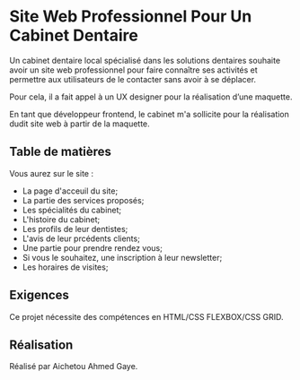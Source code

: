 # Site Web Professionnel Pour Un Cabinet Dentaire

Un cabinet dentaire local spécialisé dans les solutions dentaires souhaite avoir un site web professionnel pour faire connaître ses activités et permettre aux utilisateurs de le contacter sans avoir à se déplacer.

Pour cela, il a fait appel à un UX designer pour la réalisation d’une maquette.

​En tant que développeur frontend, le cabinet m'a sollicite pour la réalisation dudit site web à partir de la maquette.

## Table de matières
 Vous aurez sur le site :
- La page d'acceuil du site;
- La partie des services proposés;
- Les spécialités du cabinet;
- L'histoire du cabinet; 
- Les profils de leur dentistes;
- L'avis de leur prcédents clients; 
- Une partie pour prendre rendez vous;
- Si vous le souhaitez, une inscription à leur newsletter;
- Les horaires de visites;    

## Exigences

Ce projet nécessite des compétences en HTML/CSS FLEXBOX/CSS GRID.

## Réalisation

Réalisé par Aichetou Ahmed Gaye.
